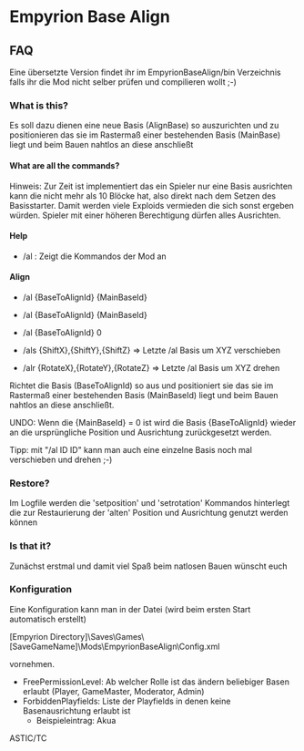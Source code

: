 ﻿# Empyrion Base Align
## FAQ

Eine übersetzte Version findet ihr im EmpyrionBaseAlign/bin Verzeichnis falls ihr die Mod nicht selber prüfen und compilieren wollt ;-)

### What is this?

Es soll dazu dienen eine neue Basis (AlignBase) so auszurichten und zu positionieren das sie im Rastermaß einer bestehenden Basis (MainBase) liegt und beim Bauen nahtlos an diese anschließt

#### What are all the commands?

Hinweis: Zur Zeit ist implementiert das ein Spieler nur eine Basis ausrichten kann die nicht mehr als 10 Blöcke hat, also direkt nach dem Setzen des Basisstarter. 
Damit werden viele Exploids vermieden die sich sonst ergeben würden. Spieler mit einer höheren Berechtigung dürfen alles Ausrichten.

#### Help

* /al : Zeigt die Kommandos der Mod an

#### Align

* /al {BaseToAlignId} {MainBaseId}
* /al {BaseToAlignId} {MainBaseId}
* /al {BaseToAlignId} 0

* /als {ShiftX},{ShiftY},{ShiftZ}		=> Letzte /al Basis um XYZ verschieben
* /alr {RotateX},{RotateY},{RotateZ}    => Letzte /al Basis um XYZ drehen

Richtet die Basis (BaseToAlignId) so aus und positioniert sie das sie im Rastermaß einer bestehenden Basis (MainBaseId) liegt und beim Bauen nahtlos an diese anschließt.

UNDO: Wenn die {MainBaseId} = 0 ist wird die Basis {BaseToAlignId} wieder an die ursprüngliche Position und Ausrichtung zurückgesetzt werden.

Tipp: mit "/al ID ID" kann man auch eine einzelne Basis noch mal verschieben und drehen ;-)

### Restore?
Im Logfile werden die 'setposition' und 'setrotation' Kommandos hinterlegt die zur Restaurierung der 'alten' Position und Ausrichtung genutzt werden können

### Is that it?
Zunächst erstmal und damit viel Spaß beim natlosen Bauen wünscht euch

### Konfiguration
Eine Konfiguration kann man in der Datei (wird beim ersten Start automatisch erstellt)

[Empyrion Directory]\Saves\Games\\[SaveGameName]\Mods\EmpyrionBaseAlign\Config.xml

vornehmen.

* FreePermissionLevel: Ab welcher Rolle ist das ändern beliebiger Basen erlaubt (Player, GameMaster, Moderator, Admin)
* ForbiddenPlayfields: Liste der Playfields in denen keine Basenausrichtung erlaubt ist
  - Beispieleintrag: <string>Akua</string>


ASTIC/TC